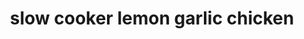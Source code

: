 ---
id: 5b39020c2689a80014d76de2
servings: 4
notes:
directions: '1  spray 3- to 4-quart slow cooker with cooking spray. place chicken thighs in slow cooker; sprinkle with grated lemon peel
 garlic
 1/4 teaspoon of the salt and the pepper. pour chicken broth over chicken.
2  cover; cook on low heat setting 4 to 5 hours.
3  remove chicken from slow cooker; place on plate
 and cover to keep warm. in small bowl
 mix remaining 1/2 teaspoon salt
 the cornstarch
 lemon juice and cream until well blended. stir into liquid in cooker. cover; cook on high heat setting 15 to 20 minutes or until thickened. serve chicken with sauce. garnish with chopped parsley.'
ingredients: '8 boneless skinless chicken thighs (about 2 lb)
juice and grated peel from 1 large lemon (about 1/4 cup juice and 1 teaspoon peel)
3 teaspoons finely chopped garlic (from 8-oz jar)
3/4 teaspoon salt
1/4 teaspoon pepper
1/2 cup progresso™ chicken broth (from 32-oz carton)
3 tablespoons cornstarch
1/2 cup heavy whipping cream
chopped fresh parsley
 if desired'
rating: 3
ease: easy

category: main course
href: 'https: //www.pillsbury.com/recipes/slow-cooker-lemon-garlic-chicken/ea965270-7646-4212-989d-de874268632a'
totalTime: 4 hours 40 minutes
cookTime: 4 hours 30 minutes
prepTime: 10 minutes
title: slow cooker lemon garlic chicken
path: /slow-cooker-lemon-garlic-chicken
---